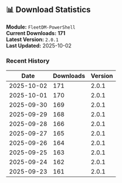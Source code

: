 ## 📊 Download Statistics

**Module:** `FleetDM-PowerShell`  
**Current Downloads:** **171**  
**Latest Version:** `2.0.1`  
**Last Updated:** 2025-10-02

### Recent History

| Date | Downloads | Version |
|------|-----------|---------|
| 2025-10-02 | 171 | 2.0.1 |
| 2025-10-01 | 170 | 2.0.1 |
| 2025-09-30 | 169 | 2.0.1 |
| 2025-09-29 | 168 | 2.0.1 |
| 2025-09-28 | 166 | 2.0.1 |
| 2025-09-27 | 165 | 2.0.1 |
| 2025-09-26 | 164 | 2.0.1 |
| 2025-09-25 | 163 | 2.0.1 |
| 2025-09-24 | 162 | 2.0.1 |
| 2025-09-23 | 161 | 2.0.1 |
